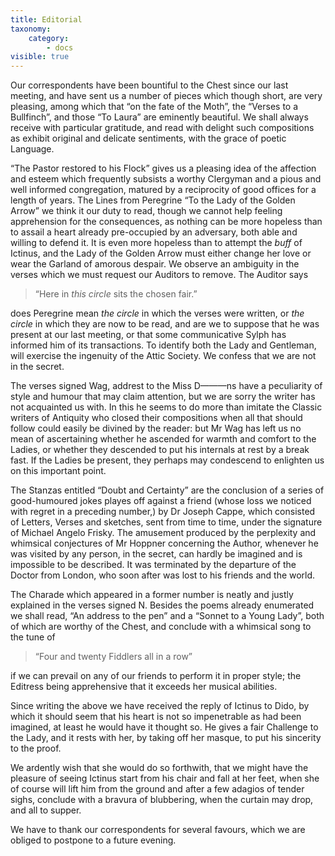 ```yaml
---
title: Editorial
taxonomy:
    category:
        - docs
visible: true
---
```


Our correspondents have been bountiful to the Chest since our last meeting, and have sent us a number of pieces which though short, are very pleasing, among which that “on the fate of the Moth”, the “Verses to a Bullfinch”, and those “To Laura” are eminently beautiful. We shall always receive with particular gratitude, and read with delight such compositions as exhibit original and delicate sentiments, with the grace of poetic Language.

“The Pastor restored to his Flock” gives us a pleasing idea of the affection and esteem which frequently subsists a worthy Clergyman and a pious and well informed congregation, matured by a reciprocity of good offices for a length of years. The Lines from Peregrine “To the Lady of the Golden Arrow” we think it our duty to read, though we cannot help feeling apprehension for the consequences, as nothing can be more hopeless than to assail a heart already pre-occupied by an adversary, both able and willing to defend it. It is even more hopeless than to attempt the *buff* of Ictinus, and the Lady of the Golden Arrow must either change her love or wear the Garland of amorous despair. We observe an ambiguity in the verses which we must request our Auditors to remove. The Auditor says

> “Here in *this circle* sits the chosen fair.”
	
does Peregrine mean *the circle* in which the verses were written, or *the circle* in which they are now to be read, and are we to suppose that he was present at our last meeting, or that some communicative Sylph has informed him of its transactions. To identify both the Lady and Gentleman, will exercise the ingenuity of the Attic Society. We confess that we are not in the secret.

The verses signed Wag, addrest to the Miss D———ns have a peculiarity of style and humour that may claim attention, but we are sorry the writer has not acquainted us with. In this he seems to do more than imitate the Classic writers of Antiquity who closed their compositions when all that should follow could easily be divined by the reader: but Mr Wag has left us no mean of ascertaining whether he ascended for warmth and comfort to the Ladies, or whether they descended to put his internals at rest by a break fast. If the Ladies be present, they perhaps may condescend to enlighten us on this important point.

The Stanzas entitled “Doubt and Certainty” are the conclusion of a series of good-humoured jokes playes off against a friend (whose loss we noticed with regret in a preceding number,) by Dr Joseph Cappe, which consisted of Letters, Verses and sketches, sent from time to time, under the signature of Michael Angelo Frisky. The amusement produced by the perplexity and whimsical conjectures of Mr Hoppner concerning the Author, whenever he was visited by any person, in the secret, can hardly be imagined and is impossible to be described. It was terminated by the departure of the Doctor from London, who soon after was lost to his friends and the world.

The Charade which appeared in a former number is neatly and justly explained in the verses signed N. Besides the poems already enumerated we shall read, “An address to the pen” and a “Sonnet to a Young Lady”, both of which are worthy of the Chest, and conclude with a whimsical song to the tune of 

> “Four and twenty Fiddlers all in a row”
	
if we can prevail on any of our friends to perform it in proper style; the Editress being apprehensive that it exceeds her musical abilities.

Since writing the above we have received the reply of Ictinus to Dido, by which it should seem that his heart is not so impenetrable as had been imagined, at least he would have it thought so. He gives a fair Challenge to the Lady, and it rests with her, by taking off her masque, to put his sincerity to the proof.

We ardently wish that she would do so forthwith, that we might have the pleasure of seeing Ictinus start from his chair and fall at her feet, when she of course will lift him from the ground and after a few adagios of tender sighs, conclude with a bravura of blubbering, when the curtain may drop, and all to supper.

We have to thank our correspondents for several favours, which we are obliged to postpone to a future evening.